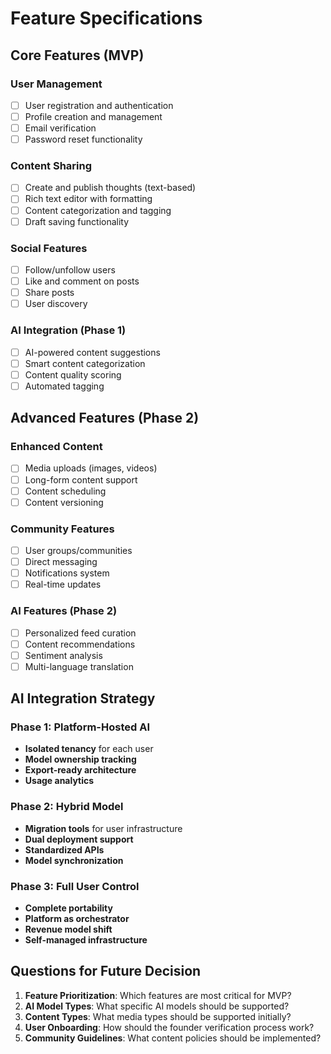 # Feature Specifications

## Core Features (MVP)

### User Management
- [ ] User registration and authentication
- [ ] Profile creation and management
- [ ] Email verification
- [ ] Password reset functionality

### Content Sharing
- [ ] Create and publish thoughts (text-based)
- [ ] Rich text editor with formatting
- [ ] Content categorization and tagging
- [ ] Draft saving functionality

### Social Features
- [ ] Follow/unfollow users
- [ ] Like and comment on posts
- [ ] Share posts
- [ ] User discovery

### AI Integration (Phase 1)
- [ ] AI-powered content suggestions
- [ ] Smart content categorization
- [ ] Content quality scoring
- [ ] Automated tagging

## Advanced Features (Phase 2)

### Enhanced Content
- [ ] Media uploads (images, videos)
- [ ] Long-form content support
- [ ] Content scheduling
- [ ] Content versioning

### Community Features
- [ ] User groups/communities
- [ ] Direct messaging
- [ ] Notifications system
- [ ] Real-time updates

### AI Features (Phase 2)
- [ ] Personalized feed curation
- [ ] Content recommendations
- [ ] Sentiment analysis
- [ ] Multi-language translation

## AI Integration Strategy

### Phase 1: Platform-Hosted AI
- **Isolated tenancy** for each user
- **Model ownership tracking**
- **Export-ready architecture**
- **Usage analytics**

### Phase 2: Hybrid Model
- **Migration tools** for user infrastructure
- **Dual deployment support**
- **Standardized APIs**
- **Model synchronization**

### Phase 3: Full User Control
- **Complete portability**
- **Platform as orchestrator**
- **Revenue model shift**
- **Self-managed infrastructure**

## Questions for Future Decision

1. **Feature Prioritization**: Which features are most critical for MVP?
2. **AI Model Types**: What specific AI models should be supported?
3. **Content Types**: What media types should be supported initially?
4. **User Onboarding**: How should the founder verification process work?
5. **Community Guidelines**: What content policies should be implemented?
